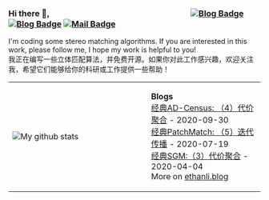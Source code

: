 ### Hi there 👋,　&emsp;&emsp;&emsp;&emsp;&emsp;&emsp;&emsp;&emsp;&emsp;&emsp;&emsp;&emsp;&emsp;&emsp;&emsp;&emsp; [![Blog Badge](https://img.shields.io/badge/blog-220k%20pageview-brightgreen)](https://ethanli.blog.csdn.net/) [![Blog Badge](https://img.shields.io/badge/zhihu-38k%20pageview-brightgreen)](https://www.zhihu.com/people/yingsongli) [![Mail Badge](https://img.shields.io/badge/-ethan.li.whu@gmail.com-c14438?style=flat-square&logo=Gmail&logoColor=white&link=mailto:ethan.li.whu@gmail.com)](mailto:ethan.li.whu@gmail.com)
I'm coding some stereo matching algorithms. If you are interested in this work, please follow me, I hope my work is helpful to you!
<br>我正在编写一些立体匹配算法，并免费开源。如果你对此工作感兴趣，欢迎关注我，希望它们能够给你的科研或工作提供一些帮助！


<table><tr><td valign="center" width="55%">
  
<!--
- ![Ethan Li's Github Stats](https://github-readme-stats.vercel.app/api?username=ethan-li-coding&show_icons=true&title_color=fff&icon_color=79ff97&text_color=9f9f9f&bg_color=151515)
-->
![My github stats](https://github-readme-stats.vercel.app/api?username=ethan-li-coding&show_icons=true&hide_border=true&hide=contribs,prs&count_private=true&theme=gruvbox  )
</td><td valign="top" width="45%">


<!-- tils starts -->
<b>Blogs</b>
<br>[经典AD-Census: （4）代价聚合](https://ethanli.blog.csdn.net/article/details/108876143) - 2020-09-30
<br>[经典PatchMatch: （5）迭代传播](https://ethanli.blog.csdn.net/article/details/107436340) - 2020-07-19 
<br>[经典SGM:（3）代价聚合](https://ethanli.blog.csdn.net/article/details/105316274) - 2020-04-04
<br>More on [ethanli.blog](https://ethanli.blog.csdn.net/)
<!-- blog ends -->
</td></tr></table>


